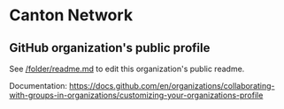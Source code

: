 # Canton Network

## GitHub organization's public profile

See [/folder/readme.md](https://github.com/canton-network/.github/blob/main/profile/README.md) to edit this organization's public readme.

Documentation: https://docs.github.com/en/organizations/collaborating-with-groups-in-organizations/customizing-your-organizations-profile
